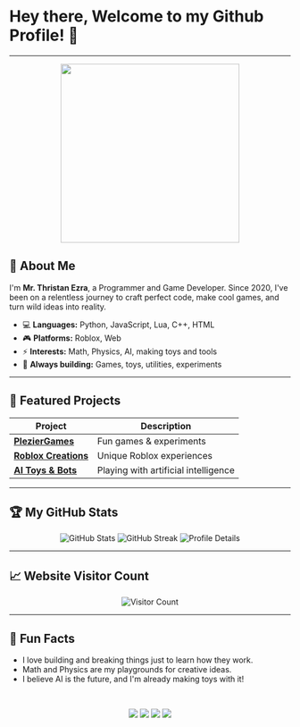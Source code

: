 <!-- Profile Header -->

<h1>Hey there, Welcome to my Github Profile! 👋</h1>

---

<p align="center">
  <img src="https://media1.tenor.com/m/NMPvwSbA4ioAAAAC/chill-zen.gif" width="320"/>
</p>

## 👋 About Me

I'm **Mr. Thristan Ezra**, a Programmer and Game Developer. Since 2020, I've been on a relentless journey to craft perfect code, make cool games, and turn wild ideas into reality.

- 💻 **Languages:** Python, JavaScript, Lua, C++, HTML
- 🎮 **Platforms:** Roblox, Web
- ⚡ **Interests:** Math, Physics, AI, making toys and tools
- 🧩 **Always building:** Games, toys, utilities, experiments

---

## 🚀 Featured Projects

| Project                  | Description                         |
|--------------------------|-------------------------------------|
| [**PlezierGames**](https://mrthristanezra.github.io/pleziergames)         | Fun games & experiments             |
| [**Roblox Creations**](https://www.roblox.com/users/1867265111/profile)     | Unique Roblox experiences           |
| [**AI Toys & Bots**](https://github.com/mrthristanezra?tab=repositories)       | Playing with artificial intelligence|


---

## 🏆 My GitHub Stats

<p align="center">
  <img src="https://github-readme-stats.vercel.app/api?username=mrthristanezra&show_icons=true&theme=radical" alt="GitHub Stats" />
  <img src="https://github-readme-streak-stats.herokuapp.com?user=mrthristanezra&theme=radical&date_format=j%20M%5B%20Y%5D" alt="GitHub Streak" />
  <img src="https://github-profile-summary-cards.vercel.app/api/cards/profile-details?username=mrthristanezra&theme=radical" alt="Profile Details" />
</p>

---

## 📈 Website Visitor Count

<p align="center">
  <img src="https://visitor-badge.laobi.icu/badge?page_id=mrthristanezra.pleziergames" alt="Visitor Count" />
</p>

---

## 🎯 Fun Facts

- I love building and breaking things just to learn how they work.
- Math and Physics are my playgrounds for creative ideas.
- I believe AI is the future, and I'm already making toys with it!

<br>

<p align="center">
  <a href="https://mrthristanezra.tumblr.com"><img src="https://img.shields.io/badge/Tumblr-051E70?style=for-the-badge&logo=Tumblr&logoColor=white"></a>
  <a href="https://twitch.tv/MrThristanEzra"><img src="https://img.shields.io/badge/Twitch-B800FF?style=for-the-badge&logo=twitch&logoColor=white"></a>
  <a href="https://x.com/thristanezra"><img src="https://img.shields.io/badge/Twitter-000000?style=for-the-badge&logo=x&logoColor=white"></a>
  <a href="https://mastodon.social/@mrthristanezra"><img src="https://img.shields.io/badge/Mastodon-9116E9?style=for-the-badge&logo=mastodon&logoColor=white"></a>
</p>

<!---
mrthristanezra/mrthristanezra is a ✨ special ✨ repository because its `README.md` (this file) appears on your GitHub profile.
You can click the Preview link to take a look at your changes.
--->
